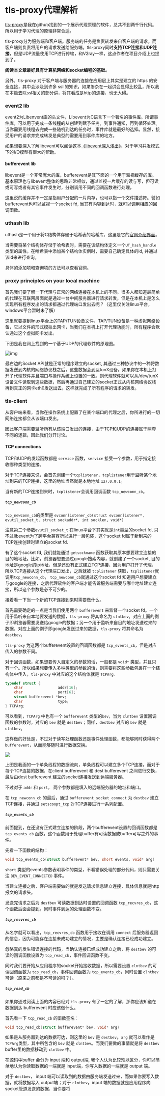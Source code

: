 # tls-proxy代理解析

[tls-proxy](https://github.com/TanNang/tls-proxy.git)是我在github找到的一个展示代理原理的软件，总共不到两千行代码。所以用于学习代理的原理非常合适。

tls-proxy分为服务端和客户端。服务端的任务是负责转发来自客户端的请求，而客户端则负责将用户的请求发送给服务端。tls-proxy同时**支持TCP连接和UDP连接**，但是UDP流量使用TCP进行传输，和V2ray一样，这点作者在项目介绍上也提到了。

**阅读本文章最好具有计算机网络和socket编程的基础。**

另外，tls-proxy 对于客户端与服务器的连接在应用层上其实是建立的 https 的安全连接，其中会涉及到许多 ssl 的知识，如果掺杂在一起讲会显得比较乱，所以我在本篇去除ssl相关的部分讲，将其看成是http的连接，也无大碍。

### event2 lib

event2为Libenvent库的头文件，Libevent为C语言下一个著名的事件库。所谓事件库，可以用于完成一条线程的从创建到赋予任务，到事件通知，再到循环处理。当你需要用线程去完成一些随机到达的任务时，事件库就是最好的选择。显然，接受用户的请求并完成转发是典型的需要用到事件库的地方。

如果想要深入了解libevent可以阅读这本[《libevent深入浅出》](https://aceld.gitbooks.io/libevent/content/)，对于学习并发模式下的I/O模型有很大的帮助。

#### bufferevent lib

libevent是一个非常庞大的库，bufferevent是其下面的一个用于监视缓存的库。基本原理也与libevent整体的思路非常相似，通过监视一片缓存的读与写，但可读或可写或者有其它事件发生时，分别调用不同的回调函数进行处理。

这里说的缓存并不一定是指用户分配的一片内存，也可以指一个文件描述符。譬如bufferevent也可以监视一个socket fd, 当其有内容到达时，就可以调用相应的回调函数。

### uthash lib

uthash是一个用于将C结构体存储于哈希表的哈希库，这里是它的[官网介绍界面](https://troydhanson.github.io/uthash/)。

当需要将某个结构体存储于哈希表时，需要在该结构体定义一个`UT_hash_handle` 类型的属性。在哈希表中添加某个结构体实例时，需要自己确定具体的id, 并通过该id来进行查询。

具体的添加项和查询项的方法可以查看官网。

### proxy principles on your local machine

首先我们要了解一下代理与正常的网络连接在本机上的不同。很多人都知道最简单的代理在互联网层面就是通过一台中间服务器进行请求转发，但是在本机上是怎么实现所有程序发出的请求都通过代理端口发出去呢？（这里仅关注linux平台，windows平台暂时未了解）

这里就要提到linux平台上的TAP/TUN设备文件，TAP/TUN设备是一种虚拟网络设备，它以文件的形式模拟出网卡，当我们在本机上打开代理功能时，所有程序会默认通过这个虚拟网卡发出。

下图是我在网上找到的一个基于UDP的代理软件的原理图。

![img](https://upload-images.jianshu.io/upload_images/1918847-ac4155ec7e9489b2.png?imageMogr2/auto-orient/strip|imageView2/2/w/840/format/webp)

最右边的Socket API就是正常的程序建立的socket, 其通过三种协议中的一种将数据发送到内核的网络协议栈之后，这些数据会到达tunX设备。如果你在本机上打开了代理软件并且端口与操作系统上设置的一致。则代理软件就可以从/dev/tunX设备文件读取到这些数据，然后再通过自己建立的socket正式从内核网络协议栈再到真正的网卡eth0发送出去。这样就完成了所有程序的请求的转发。

### tls-client

从客户端来看，当你在操作系统上配置了在某个端口的代理之后，你所进行的一切网络连接都会从该端口发出。

因此客户端需要监听所有从该端口发出的连接，由于TCP和UDP的连接属于两套不同的逻辑，因此我们分开讨论。

#### TCP connections

TCP和UDP的发起函数都是 `service` 函数，`service` 接受一个参数，用于指定接收哪种类型的连接。

对于TCP连接来说，会首先创建一个`tcplistener`，`tcplistener`用于监听某个地址到来的TCP连接，这里的地址当然就是本地地址 `127.0.0.1`。

当有新的TCP连接到来时，`tcplistener`会调用回调函数 `tcp_newconn_cb`。

##### `tcp_newconn_cb`

`tcp_newconn_cb`的类型是 `evconnlistener_cb(struct evconnlistener*, evutil_socket_t, struct sockaddr*, int socklen, void*)`

注意第二个参数`evutil_socket_t` 在linux平台下其实就是`int`类型的socket fd, 只不过libevent为了跨平台兼容所以进行一层包装，这个socket fd属于新到来的TCP连接创建时建立的socket fd. 

有了这个socket fd, 我们就能通过 `getsockname` 函数获取其原本想要建立连接的目的地地址。比如，浏览器想要通过google搜索内容，就创建了一个socket, 目的地址是google的ip地址，但是还没有正式建立TCP连接，因为用户打开了代理，所以TCP连接从这个代理端口发出，之后就被 `tcplistener` 获取，`tcplistener`就调用`tcp_newconn_cb`， `tcp_newconn_cb`就通过这个socket fd 知道用户想要建立与google的连接，之后代理软件的客户端才能告诉服务端需要与哪个地址建立连接，所以这个参数是必不可少的。

接着看一下当一个新的TCP连接到来时需要做什么。

首先需要确定的一点是当我们使用两个 `bufferevent` 来监督一个socket fd。一个用于监听来自本地要发送的数据，`tls-proxy` 将其命名为 `clntbev`，对应上面的例子即浏览器需要发送给google的数据；另一个用于监听来自目的地址发送过来的数据，对应上面的例子即google发送过来的数据，`tls-proxy` 将其命名为 `destbev`。

`tls-proxy` 为这两个bufferevent设置的回调函数都是 `tcp_events_cb`，但是对应传入的参数不同。

对于回调函数，如果想要传入自定义的参数的话，一般都是 `void*` 类型，并且只有一个。所以如果想要传入多种类型的参数的话，则需要将这些参数包裹在一个结构体中传入，`tls-proxy` 中对应的这个结构体就是 `TCPArg`.

```c
typedef struct {
    char                addr[16];
    char                port[6];
    struct bufferevent *bev;
    char                type;
} TCPArg;
```

可以看到，`TCPArg` 中也有一个 `bufferevent` 类型的`bev`，当为 `clntbev` 设置回调函数的参数时，对应的 `bev` 就是 `destbev`；同样，`destbev` 对应的 `bev` 就是 `clntbev`。

这样做的好处是，不过对于读写处理函数还是事件处理函数，都能够同时获得两个 `bufferevent`，从而能够随时进行数据交换。

![](char.png)

上图是我画的一个单条线程的数据流向，单条线程可以建立多个TCP连接，而对于每个TCP连接的数据，在client bufferevent 和 dest bufferevent 之间进行交换，最后由dest bufferevent 建立的socket连接发送到远端服务器。

不过对于 `addr` 和 `port`， 两个参数都是填入的远端服务器的地址和端口。

在 `tcp_newconn_cb` 的最后，通过 `bufferevent_socket_connect` 为 `destbev` 建立TCP连接，并通过 `setscoopt_tcp` 对TCP连接进行一系列配置。

##### `tcp_events_cb`

前面提到，在还没有正式建立连接的阶段，两个bufferevent设置的回调函数都是 `tcp_events_cb` 函数，这个函数用于处理buffer有可读数据或buffer可写之外的事件。

先看一下函数的结构：

```c
void tcp_events_cb(struct bufferevent* bev, short events, void* arg)
```

`short` 类型的events参数表明事件的类型，不看错误处理的部分代码，则只需要关注 `BEV_EVENT_CONNECTED` 事件。

当建立连接之后，客户端需要做的就是发送请求信息建立连接，具体信息就是http报文的请求头。

发送完请求之后为 `destbev` 可读数据到达时设置的回调函数 `tcp_recvres_cb`，这个函数后面会提到。同时事件到达的处理函数不变。

##### `tcp_recvres_cb`

从名字就可以看出，`tcp_recvres_cb` 函数用于接收在调用 `connect` 后服务器返回的信息，因为可能存在连接未成功建立的情况，主要是确认连接已经成功建立。

忽略真的发生错误连接的代码，当确认连接已经成功建立之后，将 `destbev` 的可读的回调函数设置为 `tcp_read_cb`，事件回调函数不变。

同时我们要开始从应用程序的socket开始接收数据，所以需要设置 `clntbev` 的可读回调函数为 `tcp_read_cb`，事件回调函数为 `tcp_events_cb`，同时设置 `clntbev` 可读（原来之前都是不可读的吗？）。

##### `tcp_read_cb`

如果你通过阅读上面的内容已经对 `tls-proxy` 有了一定的了解，那你应该知道在数据到达 bufferevent 时应该做什么。

首先看一下 `tcp_read_cb` 的函数签名：

```c
void tcp_read_cb(struct bufferevent* bev, void* arg)
```

如果是从服务器到达的数据可达，则这里的 `bev` 是 `destbev`，`arg` 就可以看作是 `TCPArg`类型，其中所包含的 `bev` 就是 `clntbev`。而我们要做的事情就是将 `destbev` buffer里的数据移动到 `clntbev` 中。

在源码中buffer 会分为 input 端和 output端, 我个人认为比较难以区分，你可以简单地认为你读取数据的一端就是 input端，你写入数据的一端就是 output 端。

对于 `destbev`， input 端可以读取到的数据由服务端发送过来，而如果你要写入数据，就将数据写入 output端；对于 `clntbev`，input 端的数据就是应用程序向socket管道发送的数据，当你要将